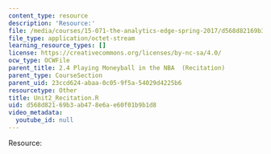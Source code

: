 ```yaml
---
content_type: resource
description: 'Resource:'
file: /media/courses/15-071-the-analytics-edge-spring-2017/d568d82169b3ab478e6ae60f01b9b1d8_Unit2_Recitation.R
file_type: application/octet-stream
learning_resource_types: []
license: https://creativecommons.org/licenses/by-nc-sa/4.0/
ocw_type: OCWFile
parent_title: 2.4 Playing Moneyball in the NBA  (Recitation)
parent_type: CourseSection
parent_uid: 23ccd624-abaa-0c05-9f5a-54029d4225b6
resourcetype: Other
title: Unit2_Recitation.R
uid: d568d821-69b3-ab47-8e6a-e60f01b9b1d8
video_metadata:
  youtube_id: null
---
```

Resource: